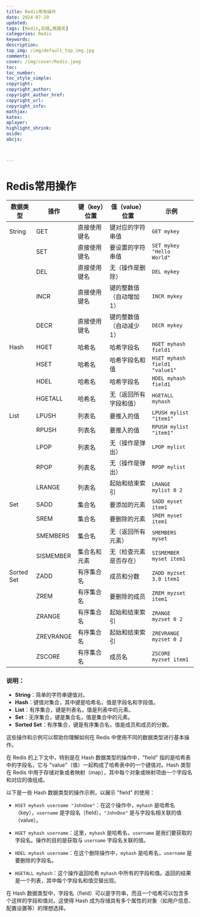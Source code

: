 ```yaml
---
title: Redis常用操作
date: 2024-07-29
updated:
tags: [Redis,后端,微服务]
categories: Redis
keywords:
description:
top_img: /img/default_top_img.jpg
comments:
cover: /img/cover/Redis.jpeg
toc:
toc_number:
toc_style_simple:
copyright:
copyright_author:
copyright_author_href:
copyright_url:
copyright_info:
mathjax:
katex:
aplayer:
highlight_shrink:
aside:
abcjs:



---
```


# Redis常用操作

| 数据类型   | 操作      | 键（key）位置 | 值（value）位置         | 示例                          |
| ---------- | --------- | ------------- | ----------------------- | ----------------------------- |
| String     | GET       | 直接使用键名  | 键对应的字符串值        | `GET mykey`                   |
|            | SET       | 直接使用键名  | 要设置的字符串值        | `SET mykey "Hello World"`     |
|            | DEL       | 直接使用键名  | 无（操作是删除）        | `DEL mykey`                   |
|            | INCR      | 直接使用键名  | 键的整数值（自动增加1） | `INCR mykey`                  |
|            | DECR      | 直接使用键名  | 键的整数值（自动减少1） | `DECR mykey`                  |
| Hash       | HGET      | 哈希名        | 哈希字段名              | `HGET myhash field1`          |
|            | HSET      | 哈希名        | 哈希字段名和值          | `HSET myhash field1 "value1"` |
|            | HDEL      | 哈希名        | 哈希字段名              | `HDEL myhash field1`          |
|            | HGETALL   | 哈希名        | 无（返回所有字段和值）  | `HGETALL myhash`              |
| List       | LPUSH     | 列表名        | 要推入的值              | `LPUSH mylist "item1"`        |
|            | RPUSH     | 列表名        | 要推入的值              | `RPUSH mylist "item1"`        |
|            | LPOP      | 列表名        | 无（操作是弹出）        | `LPOP mylist`                 |
|            | RPOP      | 列表名        | 无（操作是弹出）        | `RPOP mylist`                 |
|            | LRANGE    | 列表名        | 起始和结束索引          | `LRANGE mylist 0 2`           |
| Set        | SADD      | 集合名        | 要添加的元素            | `SADD myset item1`            |
|            | SREM      | 集合名        | 要删除的元素            | `SREM myset item1`            |
|            | SMEMBERS  | 集合名        | 无（返回所有元素）      | `SMEMBERS myset`              |
|            | SISMEMBER | 集合名和元素  | 无（检查元素是否存在）  | `SISMEMBER myset item1`       |
| Sorted Set | ZADD      | 有序集合名    | 成员和分数              | `ZADD myzset 3.0 item1`       |
|            | ZREM      | 有序集合名    | 要删除的成员            | `ZREM myzset item1`           |
|            | ZRANGE    | 有序集合名    | 起始和结束索引          | `ZRANGE myzset 0 2`           |
|            | ZREVRANGE | 有序集合名    | 起始和结束索引          | `ZREVRANGE myzset 0 2`        |
|            | ZSCORE    | 有序集合名    | 成员名                  | `ZSCORE myzset item1`         |

### 说明：
- **String**：简单的字符串键值对。
- **Hash**：键值对集合，其中键是哈希名，值是字段名和字段值。
- **List**：有序集合，键是列表名，值是列表中的元素。
- **Set**：无序集合，键是集合名，值是集合中的元素。
- **Sorted Set**：有序集合，键是有序集合名，值是成员和成员的分数。

这些操作和示例可以帮助你理解如何在 Redis 中使用不同的数据类型进行基本操作。

在 Redis 的上下文中，特别是在 Hash 数据类型的操作中，"field" 指的是哈希表中的字段名，它与 "value"（值）一起构成了哈希表中的一个键值对。Hash 类型在 Redis 中用于存储对象或者映射（map），其中每个对象或映射项由一个字段名和对应的值组成。

以下是一些 Hash 数据类型的操作示例，以展示 "field" 的使用：

- `HSET myhash username "JohnDoe"`：在这个操作中，`myhash` 是哈希名（key），`username` 是字段名（field），`"JohnDoe"` 是与字段名相关联的值（value）。

- `HGET myhash username`：这里，`myhash` 是哈希名，`username` 是我们要获取的字段名。操作的目的是获取与 `username` 字段名关联的值。

- `HDEL myhash username`：在这个删除操作中，`myhash` 是哈希名，`username` 是要删除的字段名。

- `HGETALL myhash`：这个操作返回哈希 `myhash` 中所有的字段和值。返回的结果是一个列表，其中每个字段名和值交替出现。

在 Hash 数据类型中，字段名（field）可以是字符串，而且一个哈希可以包含多个这样的字段和值对。这使得 Hash 成为存储具有多个属性的对象（如用户信息、配置设置等）的理想选择。